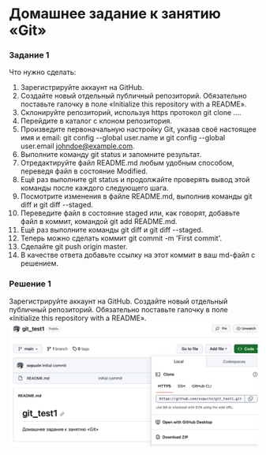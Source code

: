 # Домашнее задание к занятию «Git»


### Задание 1

Что нужно сделать:

1. Зарегистрируйте аккаунт на GitHub.
2. Создайте новый отдельный публичный репозиторий. Обязательно поставьте галочку в поле «Initialize this repository with a README».
3. Склонируйте репозиторий, используя https протокол git clone ....
4. Перейдите в каталог с клоном репозитория.
5. Произведите первоначальную настройку Git, указав своё настоящее имя и email: git config --global user.name и git config --global user.email johndoe@example.com.
6. Выполните команду git status и запомните результат.
7. Отредактируйте файл README.md любым удобным способом, переведя файл в состояние Modified.
8. Ещё раз выполните git status и продолжайте проверять вывод этой команды после каждого следующего шага.
9. Посмотрите изменения в файле README.md, выполнив команды git diff и git diff --staged.
10. Переведите файл в состояние staged или, как говорят, добавьте файл в коммит, командой git add README.md.
11. Ещё раз выполните команды git diff и git diff --staged.
12. Теперь можно сделать коммит git commit -m 'First commit'.
13. Сделайте git push origin master.
14. В качестве ответа добавьте ссылку на этот коммит в ваш md-файл с решением.

### Решение 1

Зарегистрируйте аккаунт на GitHub.
Создайте новый отдельный публичный репозиторий. Обязательно поставьте галочку в поле «Initialize this repository with a README».
![скриншот1](https://github.com/svpuzin/HomeWorkNetology/blob/main/Automation%20and%20CI%5CCD/Git/img/Снимок%20экрана%202023-10-25%20в%2014.42.42.png)

